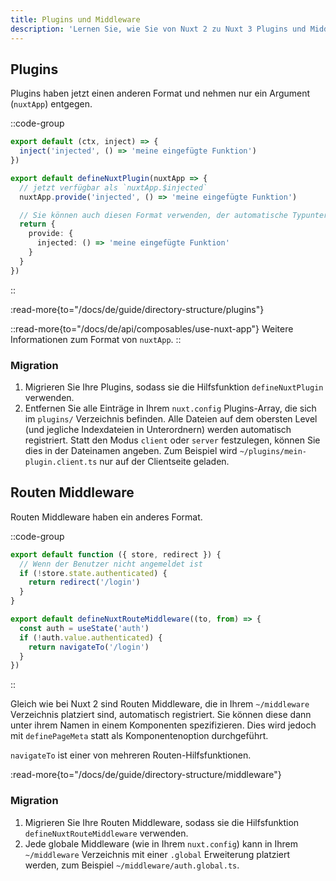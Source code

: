 ```yaml
---
title: Plugins und Middleware
description: 'Lernen Sie, wie Sie von Nuxt 2 zu Nuxt 3 Plugins und Middleware migrieren können.'
---
```


## Plugins

Plugins haben jetzt einen anderen Format und nehmen nur ein Argument (`nuxtApp`) entgegen.

::code-group

```js [Nuxt 2]
export default (ctx, inject) => {
  inject('injected', () => 'meine eingefügte Funktion')
})
```

```ts [Nuxt 3]
export default defineNuxtPlugin(nuxtApp => {
  // jetzt verfügbar als `nuxtApp.$injected`
  nuxtApp.provide('injected', () => 'meine eingefügte Funktion')

  // Sie können auch diesen Format verwenden, der automatische Typunterstützung bietet
  return {
    provide: {
      injected: () => 'meine eingefügte Funktion'
    }
  }
})
```

::

:read-more{to="/docs/de/guide/directory-structure/plugins"}

::read-more{to="/docs/de/api/composables/use-nuxt-app"}
Weitere Informationen zum Format von `nuxtApp`.
::

### Migration

1. Migrieren Sie Ihre Plugins, sodass sie die Hilfsfunktion `defineNuxtPlugin` verwenden.
2. Entfernen Sie alle Einträge in Ihrem `nuxt.config` Plugins-Array, die sich im `plugins/` Verzeichnis befinden. Alle Dateien auf dem obersten Level (und jegliche Indexdateien in Unterordnern) werden automatisch registriert. Statt den Modus `client` oder `server` festzulegen, können Sie dies in der Dateinamen angeben. Zum Beispiel wird `~/plugins/mein-plugin.client.ts` nur auf der Clientseite geladen.

## Routen Middleware

Routen Middleware haben ein anderes Format.

::code-group

```js [Nuxt 2]
export default function ({ store, redirect }) {
  // Wenn der Benutzer nicht angemeldet ist
  if (!store.state.authenticated) {
    return redirect('/login')
  }
}
```

```ts [Nuxt 3]
export default defineNuxtRouteMiddleware((to, from) => {
  const auth = useState('auth')
  if (!auth.value.authenticated) {
    return navigateTo('/login')
  }
})
```

::

Gleich wie bei Nuxt 2 sind Routen Middleware, die in Ihrem `~/middleware` Verzeichnis platziert sind, automatisch registriert. Sie können diese dann unter ihrem Namen in einem Komponenten spezifizieren. Dies wird jedoch mit `definePageMeta` statt als Komponentenoption durchgeführt.

`navigateTo` ist einer von mehreren Routen-Hilfsfunktionen.

:read-more{to="/docs/de/guide/directory-structure/middleware"}

### Migration

1. Migrieren Sie Ihre Routen Middleware, sodass sie die Hilfsfunktion `defineNuxtRouteMiddleware` verwenden.
1. Jede globale Middleware (wie in Ihrem `nuxt.config`) kann in Ihrem `~/middleware` Verzeichnis mit einer `.global` Erweiterung platziert werden, zum Beispiel `~/middleware/auth.global.ts`.
